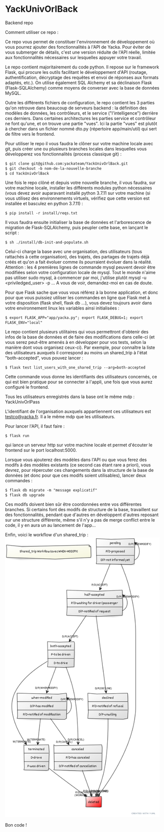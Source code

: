 # YackUnivOrlBack
Backend repo

Comment utiliser ce repo :

Ce repo vous permet de constituer l'environnement de développement où vous pourrez ajouter des fonctionnalités à l'API de Yacka. Pour éviter de vous submerger de détails, c'est une version réduite de l'API réelle, limitée aux fonctionnalités nécessaires sur lesquelles appuyer votre travail.

Le repo contient majoritairement du code python. Il repose sur le framework Flask, qui procure les outils facilitant le développement d'API (routage, authentification, décryptage des requêtes et envoi de réponses aux formats adaptés, etc.). On utilise également SQL Alchemy et sa déclinaison Flask (Flask-SQLAlchemy) comme moyens de converser avec la base de données MySQL.

Outre les différents fichiers de configuration, le repo contient les 3 parties qu'on retrouve dans beaucoup de serveurs backend : la définition des modèles de données, les contrôleurs, et le service ("l'intelligence") derrière ces derniers. Dans certaines architectures les parties service et contrôleur ne font qu'une, et on trouve une partie "vues". Ici la partie "vues" est plutôt à chercher dans un fichier nommé dto.py (répertoire app/main/util) qui sert de filtre vers le frontend.
  
Pour utiliser le repo il vous faudra le clôner sur votre machine locale avec git, puis créer une ou plusieurs branches locales dans lesquelles vous développerez vos fonctionnalités (process classique git) :
  
  ```shell
  $ git clone git@github.com:yackateam/YackUnivOrlBack.git
  $ git checkout -b nom-de-la-nouvelle-branche
  $ cd YackUnivOrlBack
  ```
 
Une fois le repo clôné et depuis votre nouvelle branche, il vous faudra, sur votre machine locale, installer les différents modules python nécessaires (vous devez avoir auparavant installé python 3.7.11 sur votre machine (si vous utilisez des environnements virtuels, vérifiez que cette version est installée et basculez en python 3.7.11) :
  
  ```shell
  $ pip install -r install/reqs.txt
  ```
Il vous faudra ensuite initialiser la base de données et l'arborescence de migration de Flask-SQLAlchemy, puis peupler cette base, en lançant le script :
  
  ```shell
  $ sh ./install/db-init-and-populate.sh
  ```
Celui-ci charge la base avec une organisation, des utilisateurs (tous rattachés à cette organisation), des trajets, des partages de trajets déjà créés et qu'on a fait évoluer comme ils pourraient évoluer dans la réalité. Attention : les 4 premières lignes de commande mysql peuvent devoir être modifiées selon votre configuration locale de mysql. Tout le monde n'aime pas utiliser sudo mysql, à commencer par moi, j'utilise plutôt mysql -u <priviledged_user> -p ... A vous de voir, demandez-moi en cas de doute.
  
Pour que Flask sache que vous vous référez à la bonne application, et donc pour que vous puissiez utiliser les commandes en ligne que Flask met à votre disposition (flask shell, flask db ...), vous devez toujours avoir dans votre environnement linux les variables ainsi initialisées :
  
  ```shell
  $ export FLASK_APP="app/yacka.py"; export FLASK_DEBUG=1; export FLASK_ENV="local"
  ```
Le repo contient plusieurs utilitaires qui vous permettront d'obtenir des infos de la base de données et de faire des modifications dans celle-ci (et vous serez peut-être amenés à en développer pour vos tests, selon la manière dont vous organisez ceux-ci). Par exemple, pour connaître la liste des utilisateurs auxquels il correspond au moins un shared_trip à l'état "both-accepted", vous pouvez lancer :

  ```shell
  $ flask test list_users_with_one_shared_trip --arg=both-accepted
  ```
Cette commande vous donne les identifiants des utilisateurs concernés, ce qui est bien pratique pour se connecter à l'appli, une fois que vous aurez configuré le frontend.

Tous les utilisateurs enregistrés dans la base ont le même mdp : YackUnivOrlPass
  
L'identifiant de l'organisation auxquels appartiennent ces utilisateurs est testco@yacka.fr. Il a le même mdp que les utilisateurs.

Pour lancer l'API, il faut faire :

  ```shell
  $ flask run
  ```
qui lance un serveur http sur votre machine locale et permet d'écouter le frontend sur le port localhost:5000.
  
Lorsque vous ajouterez des modèles dans l'API ou que vous ferez des modifs à des modèles existants (ce second cas étant rare a priori), vous devrez, pour répercuter ces changements dans la structure de la base de données (et donc pour que ces modifs soient utilisables), lancer deux commandes :
  
  ```shell
  $ flask db migrate -m "message explicatif"
  $ flask db upgrade
  ```
Ces modifs doivent bien sûr être coordonnées entre vos différentes branches. Si certains font des modifs de structure de la base, travaillent sur des fonctionnalités, pendant que d'autres en développent d'autres reposant sur une structure différente, même s'il n'y a pas de merge conflict entre le code, il y en aura un au lancement de l'app... 
  
Enfin, voici le workflow d'un shared_trip :
![alt text](./shared_trip_workflow31-1-22-small.png)

Bon code !
  
